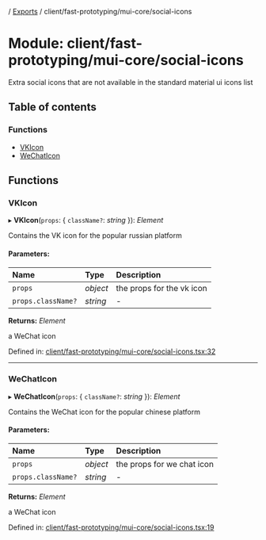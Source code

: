 [](../README.md) / [Exports](../modules.md) / client/fast-prototyping/mui-core/social-icons

# Module: client/fast-prototyping/mui-core/social-icons

Extra social icons that are not available in the standard material ui icons
list

## Table of contents

### Functions

- [VKIcon](client_fast_prototyping_mui_core_social_icons.md#vkicon)
- [WeChatIcon](client_fast_prototyping_mui_core_social_icons.md#wechaticon)

## Functions

### VKIcon

▸ **VKIcon**(`props`: { `className?`: *string*  }): *Element*

Contains the VK icon for the popular russian platform

#### Parameters:

Name | Type | Description |
:------ | :------ | :------ |
`props` | *object* | the props for the vk icon   |
`props.className?` | *string* | - |

**Returns:** *Element*

a WeChat icon

Defined in: [client/fast-prototyping/mui-core/social-icons.tsx:32](https://github.com/onzag/itemize/blob/55e63f2c/client/fast-prototyping/mui-core/social-icons.tsx#L32)

___

### WeChatIcon

▸ **WeChatIcon**(`props`: { `className?`: *string*  }): *Element*

Contains the WeChat icon for the popular chinese platform

#### Parameters:

Name | Type | Description |
:------ | :------ | :------ |
`props` | *object* | the props for we chat icon   |
`props.className?` | *string* | - |

**Returns:** *Element*

a WeChat icon

Defined in: [client/fast-prototyping/mui-core/social-icons.tsx:19](https://github.com/onzag/itemize/blob/55e63f2c/client/fast-prototyping/mui-core/social-icons.tsx#L19)
